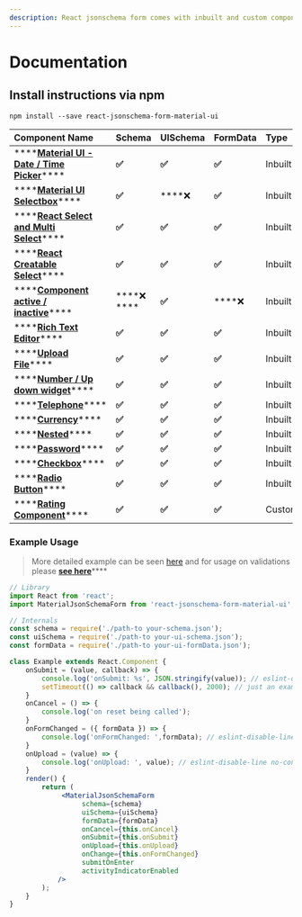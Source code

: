 ```yaml
---
description: React jsonschema form comes with inbuilt and custom components
---
```


# Documentation

## Install instructions via npm

```text
npm install --save react-jsonschema-form-material-ui
```

| **Component Name** | Schema | UISchema | FormData | Type | **Status** |
| :--- | :--- | :--- | :--- | :--- | :--- |
| \*\*\*\*[**Material UI - Date / Time Picker**](material-ui-date-time-picker.md)\*\*\*\* |     **✅**  |     **✅**  |     **✅**   | Inbuilt |  ****[**Done**](material-ui-date-time-picker.md)\*\*\*\* |
| \*\*\*\*[**Material UI Selectbox**](select-box/material-select.md)\*\*\*\* |     **✅**   |   ****❌  |     **✅**   | Inbuilt |  [**Done**](select-box/react-select.md)\*\*\*\* |
| \*\*\*\*[**React Select and Multi Select**](select-box/react-select.md)\*\*\*\* |     **✅**  |     **✅**   |     **✅**   | Inbuilt |  [**Done**](select-box/react-select.md)\*\*\*\* |
| \*\*\*\*[**React Creatable Select**](select-box/creatable-select.md)\*\*\*\* |     **✅**  |     **✅**   |     **✅**   | Inbuilt |  [**Done**](select-box/creatable-select.md)\*\*\*\* |
| \*\*\*\*[**Component active / inactive**](component-active-inactive.md)\*\*\*\* |   ****❌  **** |     **✅**   |   ****❌  | Inbuilt |  [**Done**](component-active-inactive.md)\*\*\*\* |
| \*\*\*\*[**Rich Text Editor**](rich-text-editor.md)\*\*\*\* |     **✅**  |     **✅**   |     **✅**   | Inbuilt |  [**Done**](rich-text-editor.md)\*\*\*\* |
| \*\*\*\*[**Upload File**](upload-file.md)\*\*\*\* |     **✅**   |     **✅**   |     **✅**   | Inbuilt |  [**Done**](upload-file.md)\*\*\*\* |
| \*\*\*\*[**Number / Up down widget**](number-up-down-widget.md)\*\*\*\* |     **✅**  |     **✅**   |     **✅**   | Inbuilt |  [**Done**](number-up-down-widget.md)\*\*\*\* |
| \*\*\*\*[**Telephone**](telephone.md)\*\*\*\* |     **✅**  |     **✅**   |     **✅**   | Inbuilt |  [**Done**](currency.md)\*\*\*\* |
| \*\*\*\*[**Currency**](currency.md)\*\*\*\* |     **✅**  |     **✅**   |     **✅**   | Inbuilt |  [**Done**](currency.md)\*\*\*\* |
| \*\*\*\*[**Nested**](nested.md)\*\*\*\* |     **✅**  |     **✅**   |     **✅**   | Inbuilt |  [**Done**](nested.md)\*\*\*\* |
| \*\*\*\*[**Password**](password.md)\*\*\*\* |     **✅**   |     **✅**   |     **✅**   | Inbuilt |  [**Done**](password.md)\*\*\*\* |
| \*\*\*\*[**Checkbox**](checkbox.md)\*\*\*\* |     **✅**  |     **✅**   |     **✅**   | Inbuilt |  [**Done**](checkbox.md)\*\*\*\* |
| \*\*\*\*[**Radio Button**](radio-button.md)\*\*\*\* |     **✅**  |     **✅**   |     **✅**   | Inbuilt |  [**Done**](radio-button.md)\*\*\*\* |
| \*\*\*\*[**Rating Component**](custom-components/rating-component-example.md)\*\*\*\* |     **✅**  |     **✅**   |     **✅**   | Custom |  [**Done**](custom-components/rating-component-example.md)\*\*\*\* |

### **Example Usage**

> More detailed example can be seen [here](https://github.com/vip-git/react-jsonschema-form-material-ui/blob/master/src/demo/body/Example.jsx) and for usage on validations please [**see here**](validations/)\*\*\*\*

```jsx
// Library
import React from 'react';
import MaterialJsonSchemaForm from 'react-jsonschema-form-material-ui';

// Internals
const schema = require('./path-to your-schema.json');
const uiSchema = require('./path-to your-ui-schema.json');
const formData = require('./path-to your-ui-formData.json');

class Example extends React.Component {
    onSubmit = (value, callback) => {
        console.log('onSubmit: %s', JSON.stringify(value)); // eslint-disable-line no-console
        setTimeout(() => callback && callback(), 2000); // just an example in real world can be your XHR call
    }
    onCancel = () => {
        console.log('on reset being called');
    }
    onFormChanged = ({ formData }) => {
        console.log('onFormChanged: ',formData); // eslint-disable-line no-console
    }
    onUpload = (value) => {
        console.log('onUpload: ', value); // eslint-disable-line no-console
    }
    render() {
        return (
             <MaterialJsonSchemaForm
                  schema={schema}
                  uiSchema={uiSchema}
                  formData={formData}
                  onCancel={this.onCancel}
                  onSubmit={this.onSubmit}
                  onUpload={this.onUpload}
                  onChange={this.onFormChanged}
                  submitOnEnter
                  activityIndicatorEnabled
            />
        );
    }
}
```



